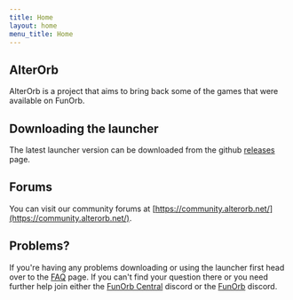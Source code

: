 ```yaml
---
title: Home
layout: home
menu_title: Home
---
```

## AlterOrb

AlterOrb is a project that aims to bring back some of the games that were available on FunOrb.

## Downloading the launcher

The latest launcher version can be downloaded from the github [releases](https://github.com/alterorb/alterorb-launcher/releases) page.

## Forums

You can visit our community forums at [https://community.alterorb.net/](https://community.alterorb.net/).

## Problems?

If you're having any problems downloading or using the launcher first head over to the [FAQ](faq.html) page. 
If you can't find your question there or you need further help join either the [FunOrb Central](https://discordapp.com/invite/a4qUynM) discord or the [FunOrb](https://discordapp.com/invite/MGfDrDf) discord.